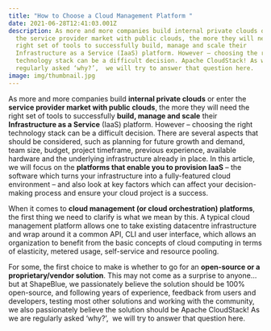 ```yaml
---
title: "How to Choose a Cloud Management Platform "
date: 2021-06-28T12:41:03.001Z
description: As more and more companies build internal private clouds or enter
  the service provider market with public clouds, the more they will need the
  right set of tools to successfully build, manage and scale their
  Infrastructure as a Service (IaaS) platform. However – choosing the right
  technology stack can be a difficult decision. Apache CloudStack! As we are
  regularly asked ‘why?’,  we will try to answer that question here.
image: img/thumbnail.jpg
---
```

As more and more companies build **internal private clouds** or enter the **service provider market with public clouds**, the more they will need the right set of tools to successfully **build, manage and scale** their **Infrastructure as a Service** (IaaS) platform. However – choosing the right technology stack can be a difficult decision. There are several aspects that should be considered, such as planning for future growth and demand, team size, budget, project timeframe, previous experience, available hardware and the underlying infrastructure already in place. In this article, we will focus on the **platforms that enable you to provision IaaS** – the software which turns your infrastructure into a fully-featured cloud environment – and also look at key factors which can affect your decision-making process and ensure your cloud project is a success.

When it comes to **cloud management (or cloud orchestration) platforms**, the first thing we need to clarify is what we mean by this. A typical cloud management platform allows one to take existing datacentre infrastructure and wrap around it a common API, CLI and user interface, which allows an organization to benefit from the basic concepts of cloud computing in terms of elasticity, metered usage, self-service and resource pooling.

For some, the first choice to make is whether to go for an **open-source or a proprietary/vendor solution**. This may not come as a surprise to anyone… but at ShapeBlue, we passionately believe the solution should be 100% open-source, and following years of experience, feedback from users and developers, testing most other solutions and working with the community, we also passionately believe the solution should be Apache CloudStack! As we are regularly asked ‘why?’,  we will try to answer that question here.